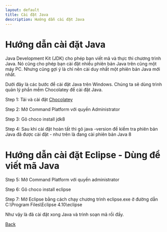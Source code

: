 ```yaml
---
layout: default
title: Cài đặt Java
description: Hướng dẫn cài đặt Java
---
```


# Hướng dẫn cài đặt Java
Java Development Kit (JDK) cho phép bạn viết mã và thực thi chương trình Java. Nó cũng cho phép bạn cài đặt nhiều phiên bản Java trên cũng một máy PC. Nhưng cũng gợi ý là chỉ nên cài duy nhất một phiên bản Java mới nhất.

Dưới đây là các bước để cài đặt Java trên Windows. Chúng ta sẽ dùng trình quản lý phần mềm Chocolatey để cài đặt Java.

Step 1: Tải và cài đặt [Chocolatey](https://chocolatey.org/)

Step 2: Mở Command Platform với quyền Administrator

Step 3: Gõ choco install jdk8

Step 4: Sau khi cài đặt hoàn tất thì gõ java -version để kiểm tra phiên bản Java đã được cài đặt - như trên là đang cài phiên bản Java 8

# Hướng dẫn cài đặt Eclipse - Dùng để viết mã Java

Step 5: Mở Command Platform với quyền administrator

Step 6: Gõ choco install eclipse

Step 7: Mở Eclipse bằng cách chạy chương trình eclipse.exe ở đường dẫn C:\Program Files\Eclipse 4.10\eclipse

Như vậy là đã cài đặt xong Java và trình soạn mã rồi đấy.

[Back](./)